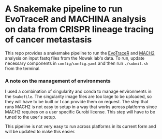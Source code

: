 # A Snakemake pipeline to run EvoTraceR and MACHINA analysis on data from CRISPR lineage tracing of cancer metastasis

This repo provides a snakemake pipeline to run the [EvoTraceR](https://github.com/Nowak-Lab/EvoTraceR) and [MACH2](https://github.com/elkebir-group/MACH2) analysis on input fastq files from the Nowak lab's data. To run, update necessary components in `config/config.yaml` and then run `./submit.sh` from the terminal.


### A note on the management of environments

I used a combination of singularity and conda to manage environments in the `Snakefile`. The singularity image files are too large to be uploaded, so they will have to be built or I can provide them on request. The step that runs MACH2 is not easy to setup in a way that works across platforms since MACH2 requires on a user specific Gurobi license. This step will have to be tuned to the user's setup.


This pipeline is not very easy to run across platforms in its current form and will be updated to make this easier.